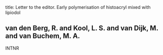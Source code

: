 title: Letter to the editor. Early polymerisation of histoacryl mixed with lipiodol

## van den Berg, R. and Kool, L. S. and van Dijk, M. and van Buchem, M. A.
INTNR

